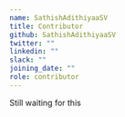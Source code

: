 ```yaml
---
name: SathishAdithiyaaSV
title: Contributor
github: SathishAdithiyaaSV
twitter: ""
linkedin: ""
slack: ""
joining_date: ""
role: contributor
---
```


Still waiting for this
